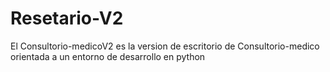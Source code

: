 # Resetario-V2
 El Consultorio-medicoV2 es la version de escritorio de Consultorio-medico orientada a un entorno de desarrollo en python
